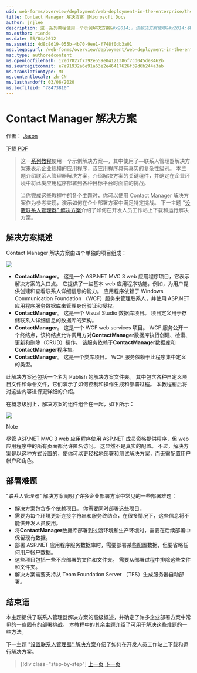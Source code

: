 ```yaml
---
uid: web-forms/overview/deployment/web-deployment-in-the-enterprise/the-contact-manager-solution
title: Contact Manager 解决方案 |Microsoft Docs
author: jrjlee
description: 这一系列教程使用一个示例解决方案&#x2014;，该解决方案使用&#x2014;联系人管理器解决方案来表示企业规模的应用程序，该应用程序具有真实的上面 。
ms.author: riande
ms.date: 05/04/2012
ms.assetid: 4d8c8d19-055b-4b70-9ee1-f748f0db3a01
msc.legacyurl: /web-forms/overview/deployment/web-deployment-in-the-enterprise/the-contact-manager-solution
msc.type: authoredcontent
ms.openlocfilehash: 12ed7827f7392e559e04121386f7cd045de8462b
ms.sourcegitcommit: e7e91932a6e91a63e2e46417626f39d6b244a3ab
ms.translationtype: MT
ms.contentlocale: zh-CN
ms.lasthandoff: 03/06/2020
ms.locfileid: "78473810"
---
```

# <a name="the-contact-manager-solution"></a>Contact Manager 解决方案

作者： [Jason](https://github.com/jrjlee)

[下载 PDF](https://msdnshared.blob.core.windows.net/media/MSDNBlogsFS/prod.evol.blogs.msdn.com/CommunityServer.Blogs.Components.WeblogFiles/00/00/00/63/56/8130.DeployingWebAppsInEnterpriseScenarios.pdf)

> 这一[系列教程](web-deployment-in-the-enterprise.md)使用一个示例解决方案&#x2014;，其中使用了&#x2014;联系人管理器解决方案来表示企业规模的应用程序，该应用程序具有真实的复杂性级别。 本主题介绍联系人管理器解决方案，介绍解决方案的关键组件，并确定在企业环境中将此类应用程序部署到各种目标平台时面临的挑战。
> 
> 当你完成这些教程中的各个主题时，你可以使用 Contact Manager 解决方案作为参考实现，演示如何在企业部署方案中满足特定挑战。 下一主题 "[设置联系人管理器" 解决方案](setting-up-the-contact-manager-solution.md)介绍了如何在开发人员工作站上下载和运行解决方案。

## <a name="solution-overview"></a>解决方案概述

Contact Manager 解决方案由四个单独的项目组成：

![](the-contact-manager-solution/_static/image1.png)

- **ContactManager**。 这是一个 ASP.NET MVC 3 web 应用程序项目，它表示解决方案的入口点。 它提供了一些基本 web 应用程序功能，例如，为用户提供创建和查看联系人详细信息的能力。 应用程序依赖于 Windows Communication Foundation （WCF）服务来管理联系人，并使用 ASP.NET 应用程序服务数据库来管理身份验证和授权。
- **ContactManager**。 这是一个 Visual Studio 数据库项目。 项目定义用于存储联系人详细信息的数据库的架构。
- **ContactManager**。 这是一个 WCF web services 项目。 WCF 服务公开一个终结点，该终结点允许调用方对**ContactManager**数据库执行创建、检索、更新和删除（CRUD）操作。 该服务依赖于**ContactManager**数据库和**ContactManager**程序集。
- **ContactManager**。 这是一个类库项目。 WCF 服务依赖于此程序集中定义的类型。

此解决方案还包括一个名为 Publish 的解决方案文件夹。 其中包含各种自定义项目文件和命令文件，它们演示了如何控制和操作生成和部署过程。 本教程稍后将对这些内容进行更详细的介绍。

在概念级别上，解决方案的组件组合在一起，如下所示：

![](the-contact-manager-solution/_static/image2.png)

> [!NOTE]
> 尽管 ASP.NET MVC 3 web 应用程序使用 ASP.NET 成员资格提供程序，但 web 应用程序中的所有页面都允许匿名访问。 这显然不是真实的配置。 不过，解决方案是以这种方式设置的，使你可以更轻松地部署和测试解决方案，而无需配置用户帐户和角色。

## <a name="deployment-challenges"></a>部署难题

"联系人管理器" 解决方案阐明了许多企业部署方案中常见的一些部署难题：

- 解决方案包含多个依赖项目。 你需要同时部署这些项目。
- 需要为每个环境更新连接字符串和服务终结点，在很多情况下，这些信息将不能供开发人员使用。
- 将**ContactManager**数据库部署到过渡环境和生产环境时，需要在后续部署中保留现有数据。
- 部署 ASP.NET 应用程序服务数据库时，需要部署某些配置数据，但要省略任何用户帐户数据。
- 这些项目包括一些不应部署的文件和文件夹。 需要从部署过程中排除这些文件和文件夹。
- 解决方案需要支持从 Team Foundation Server （TFS）生成服务器自动部署。

## <a name="conclusion"></a>结束语

本主题提供了联系人管理器解决方案的高级概述，并确定了许多企业部署方案中常见的一些固有的部署挑战。 本教程中的其余主题介绍了可用于解决这些难题的一些方法。

下一主题 "[设置联系人管理器" 解决方案](setting-up-the-contact-manager-solution.md)介绍了如何在开发人员工作站上下载和运行解决方案。

> [!div class="step-by-step"]
> [上一页](web-deployment-in-the-enterprise.md)
> [下一页](setting-up-the-contact-manager-solution.md)
